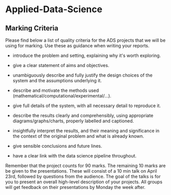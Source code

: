# Applied-Data-Science


## Marking Criteria

Please find below a list of quality criteria for the ADS projects that we will be using for marking. Use these as guidance when writing your reports. 

- introduce the problem and setting, explaining why it's worth exploring.

- give a clear statement of aims and objectives.

- unambiguously describe and fully justify the design choices of the system and the assumptions underlying it.

- describe and motivate the methods used (mathematical/computational/experimental/...).

- give full details of the system, with all necessary detail to reproduce it.

- describe the results clearly and comprehensibly, using appropriate diagrams/graphs/charts, properly labelled and captioned.

- insightfully interpret the results, and their meaning and significance in the context of the original problem and what is already known.

- give sensible conclusions and future lines.

- have a clear link with the data science pipeline throughout.

Remember that the project counts for 90 marks. The remaining 10 marks are be given to the presentations. These will consist of a 10 min talk on April 23rd, followed by questions from the audience. The goal of the talks is for you to present an overall high-level description of your projects. All groups will get feedback on their presentations by Monday the week after. 

